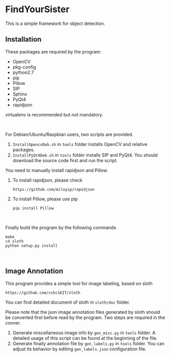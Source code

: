 # FindYourSister

This is a simple framework for object detection.

## Installation

These packages are required by the program:

- OpenCV
- pkg-config
- python2.7
- pip
- Pillow 
- SIP
- Sphinx
- PyQt4
- rapidjson

virtualenv is recommended but not mandatory.

&nbsp;

For Debian/Ubuntu/Raspbian users, two scripts are provided.

  1. `InstallOpencvDeb.sh` in `tools` folder installs OpenCV and relative packages.
  2. `InstallPyQt4Deb.sh` in `tools` folder installs SIP and PyQt4. You should download the source code first and run the script.

You need to manually install rapidjson and Pillow.

  1. To install rapidjson, please check
     ```
     https://github.com/miloyip/rapidjson
     ```
 
  2. To install Pillow, please use pip
     ```
     pip install Pillow
     ```

&nbsp;

Finally build the program by the following commands
```
make
cd sloth
python setup.py install
```

&nbsp;

## Image Annotation

This program provides a simple tool for image labeling, based on sloth
```
https://github.com/cvhciKIT/sloth
```
You can find detailed document of sloth in `sloth/doc` folder.

Please note that the json image annotation files generated by sloth should be converted first before read by the program. Two steps are required in the conver.

1. Generate miscellaneous image info by `gen_misc.py` in `tools` folder. A detailed usage of this script can be found at the beginning of the file.
2. Generate finally annotation file by `gen_labels.py` in `tools` folder. You can adjust its behavior by editing `gen_labels.json` configuration file.

